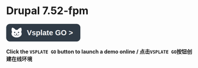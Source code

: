 # Drupal 7.52-fpm

<a href="https://www.vsplate.com/?docker-compose=https://github.com/vsplate/dcenvs/drupal/7.52-fpm"><img alt="VSPLATE GO" src="https://raw.githubusercontent.com/vsplate/images/master/vsgo_btn.png" width="200px"></a>

**Click the `VSPLATE GO` button to launch a demo online / 点击`VSPLATE GO`按钮创建在线环境**